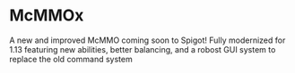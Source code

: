 # McMMOx
A new and improved McMMO coming soon to Spigot! Fully modernized for 1.13 featuring new abilities, better balancing, and a robost GUI system to replace the old command system
